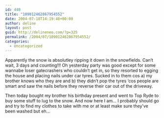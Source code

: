 ```yaml
---
id: 440
title: "109012462867954552"
date: 2004-07-18T14:19:48+00:00
author: deline
layout: post
guid: http://delineneo.com/?p=325
permalink: /2004/07/109012462867954552/
categories:
  - Uncategorized
---
```

Apparently the snow is absolutley ripping it down in the snowfields. Can&#8217;t wait, 3 days and counting!!! Oh yesterday party was good except for some wannabe loser gatecrashers who couldn&#8217;t get in, so they resorted to egging the house and placing nails under car tyres. Sucked in to them cos a) my brother knows who they are and b) they didn&#8217;t pop the tyres &#8216;cos people are smart and saw the nails before they reverse their car out of the driveway.

Then today bought my brother his birthday present and went to Top Ryde to buy some stuff to lug to the snow. And now here I am&#8230; I probably should go and try to find my clothes to take with me or at least make sure they&#8217;ve been washed but eh&#8230;